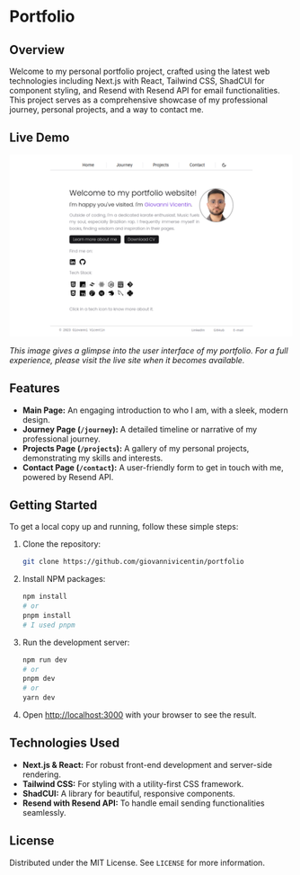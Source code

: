 # Portfolio

## Overview

Welcome to my personal portfolio project, crafted using the latest web technologies including Next.js with React, Tailwind CSS, ShadCUI for component styling, and Resend with Resend API for email functionalities. This project serves as a comprehensive showcase of my professional journey, personal projects, and a way to contact me.

## Live Demo

![Portfolio Preview](public/portfolio-project.png)

_This image gives a glimpse into the user interface of my portfolio. For a full experience, please visit the live site when it becomes available._

## Features

- **Main Page:** An engaging introduction to who I am, with a sleek, modern design.
- **Journey Page (`/journey`):** A detailed timeline or narrative of my professional journey.
- **Projects Page (`/projects`):** A gallery of my personal projects, demonstrating my skills and interests.
- **Contact Page (`/contact`):** A user-friendly form to get in touch with me, powered by Resend API.

## Getting Started

To get a local copy up and running, follow these simple steps:

1. Clone the repository:

   ```bash
   git clone https://github.com/giovannivicentin/portfolio
   ```

2. Install NPM packages:

   ```bash
   npm install
   # or
   pnpm install
   # I used pnpm
   ```

3. Run the development server:

   ```bash
   npm run dev
   # or
   pnpm dev
   # or
   yarn dev
   ```

4. Open [http://localhost:3000](http://localhost:3000) with your browser to see the result.

## Technologies Used

- **Next.js & React:** For robust front-end development and server-side rendering.
- **Tailwind CSS:** For styling with a utility-first CSS framework.
- **ShadCUI:** A library for beautiful, responsive components.
- **Resend with Resend API:** To handle email sending functionalities seamlessly.

## License

Distributed under the MIT License. See `LICENSE` for more information.

